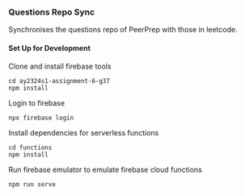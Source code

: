 ### Questions Repo Sync

Synchronises the questions repo of PeerPrep with those in leetcode.

#### Set Up for Development

Clone and install firebase tools
```
cd ay2324s1-assignment-6-g37
npm install
```

Login to firebase
```
npx firebase login
```

Install dependencies for serverless functions
```
cd functions
npm install
```

Run firebase emulator to emulate firebase cloud functions
```
npm run serve
```
